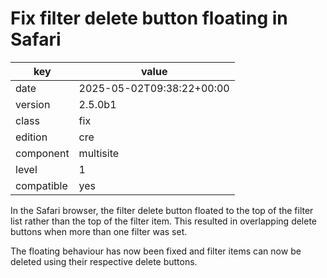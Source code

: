 [//]: # (werk v2)
# Fix filter delete button floating in Safari

key        | value
---------- | ---
date       | 2025-05-02T09:38:22+00:00
version    | 2.5.0b1
class      | fix
edition    | cre
component  | multisite
level      | 1
compatible | yes

In the Safari browser, the filter delete button floated to the top of the filter list rather than the top of the filter item.
This resulted in overlapping delete buttons when more than one filter was set.

The floating behaviour has now been fixed and filter items can now be deleted using their respective delete buttons.
